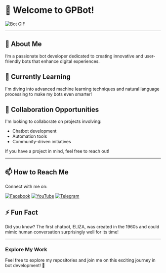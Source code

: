 # 👋 Welcome to GPBot!

![Bot GIF](https://example.com/bot-gif.gif) <!-- Replace with your bot GIF URL -->

---

## 👀 About Me
I’m a passionate bot developer dedicated to creating innovative and user-friendly bots that enhance digital experiences. 

## 🌱 Currently Learning
I'm diving into advanced machine learning techniques and natural language processing to make my bots even smarter!

## 💞️ Collaboration Opportunities
I'm looking to collaborate on projects involving:
- Chatbot development
- Automation tools
- Community-driven initiatives

If you have a project in mind, feel free to reach out!

---

## 📫 How to Reach Me
Connect with me on:

[![Facebook](https://upload.wikimedia.org/wikipedia/commons/5/51/Facebook_f_logo_%282019%29.svg)](https://facebook.com/iamgrandpa) <!-- Facebook SVG -->
[![YouTube](https://upload.wikimedia.org/wikipedia/commons/4/42/YouTube_icon_%282013-2017%29.png)](https://youtube.com/@grandpaacademy) <!-- YouTube SVG -->
[![Telegram](https://upload.wikimedia.org/wikipedia/commons/8/82/Telegram_logo.svg)](https://t.me/team_grandpa) <!-- Telegram SVG -->



## ⚡ Fun Fact
Did you know? The first chatbot, ELIZA, was created in the 1960s and could mimic human conversation surprisingly well for its time!

---

### Explore My Work
Feel free to explore my repositories and join me on this exciting journey in bot development! 🚀
